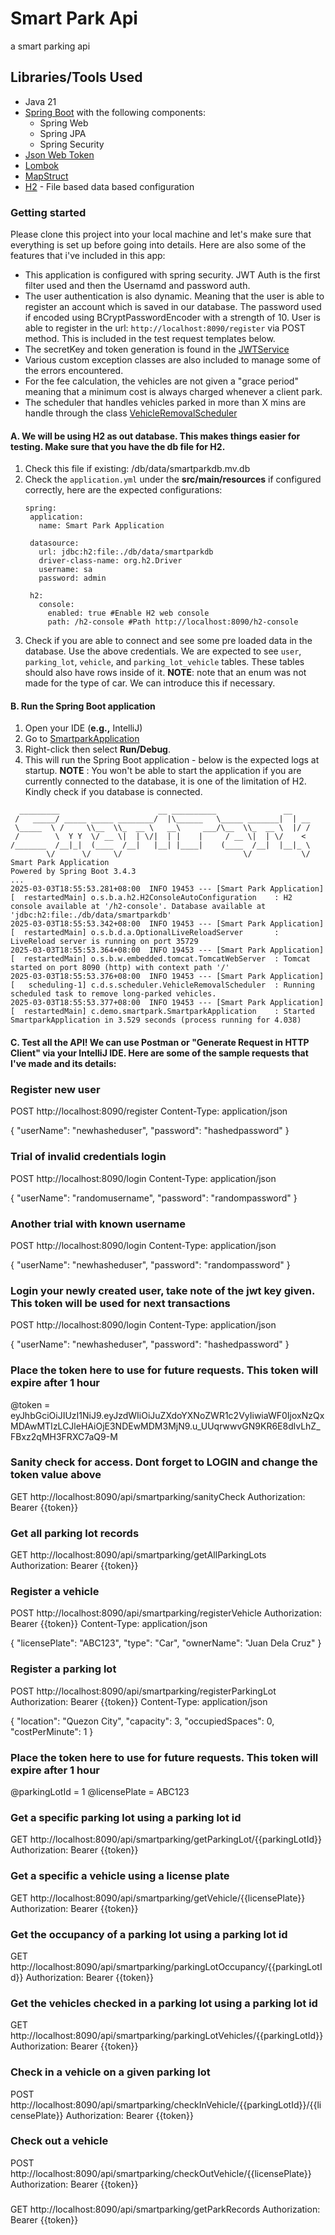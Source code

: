 # Smart Park Api
a smart parking api


## Libraries/Tools Used
- Java 21
- [Spring Boot](https://spring.io/projects/spring-boot) with the following components:
    * Spring Web
    * Spring JPA
    * Spring Security
- [Json Web Token](https://jwt.io/)
- [Lombok](https://projectlombok.org/)
- [MapStruct](https://mapstruct.org/)
- [H2](https://www.h2database.com/html/main.html) - File based data based configuration

### Getting started
Please clone this project into your local machine and let's make sure that everything is set up before going into details.
Here are also some of the features that i've included in this app:
- This application is configured with spring security. JWT Auth is the first filter used and then the Usernamd and password auth.
- The user authentication is also dynamic. Meaning that the user is able to register an account which is saved in our database. The password used if encoded using BCryptPasswordEncoder with a strength of 10. User is able to register in the url: `http://localhost:8090/register` via POST method. This is included in the test request templates below.
- The secretKey and token generation is found in the [JWTService](src/main/java/com/demo/smartpark/service/JWTService.java)
- Various custom exception classes are also included to manage some of the errors encountered.
- For the fee calculation, the vehicles are not given a "grace period" meaning that a minimum cost is always charged whenever a client park.
- The scheduler that handles vehicles parked in more than X mins are handle through the class [VehicleRemovalScheduler](src/main/java/com/demo/smartpark/scheduler/VehicleRemovalScheduler.java)

#### A. We will be using H2 as out database. This makes things easier for testing. Make sure that you have the db file for H2.
1. Check this file if existing: /db/data/smartparkdb.mv.db
2. Check the `application.yml` under the **src/main/resources** if configured correctly, here are the expected configurations:
   ```
   spring:
    application:
      name: Smart Park Application
  
    datasource:
      url: jdbc:h2:file:./db/data/smartparkdb
      driver-class-name: org.h2.Driver
      username: sa
      password: admin
  
    h2:
      console:
        enabled: true #Enable H2 web console
        path: /h2-console #Path http://localhost:8090/h2-console
   ```
3. Check if you are able to connect and see some pre loaded data in the database. Use the above credentials. We are expected to see `user`, `parking_lot`, `vehicle`, and `parking_lot_vehicle` tables. These tables should also have rows inside of it.
**NOTE**: note that an enum was not made for the type of car. We can introduce this if necessary.
   
#### B. Run the Spring Boot application
1. Open your IDE (**e.g.,** IntelliJ)
2. Go to [SmartparkApplication](src/main/java/com/demo/smartpark/SmartparkApplication.java)
3. Right-click then select **Run/Debug**.
4. This will run the Spring Boot application - below is the expected logs at startup.
**NOTE** : You won't be able to start the application if you are currently connected to the database, it is one of the limitation of H2. Kindly check if you database is connected.

```
  _________                      __ __________               __
 /   _____/ _____ _____ ________/  |\______   \_____ _______|  | __
 \_____  \ /     \\__  \\_  __ \   __\     ___/\__  \\_  __ \  |/ /
 /        \  Y Y  \/ __ \|  | \/|  | |    |     / __ \|  | \/    <
/_______  /__|_|  (____  /__|   |__| |____|    (____  /__|  |__|_ \
        \/      \/     \/                           \/           \/
Smart Park Application
Powered by Spring Boot 3.4.3
...
2025-03-03T18:55:53.281+08:00  INFO 19453 --- [Smart Park Application] [  restartedMain] o.s.b.a.h2.H2ConsoleAutoConfiguration    : H2 console available at '/h2-console'. Database available at 'jdbc:h2:file:./db/data/smartparkdb'
2025-03-03T18:55:53.342+08:00  INFO 19453 --- [Smart Park Application] [  restartedMain] o.s.b.d.a.OptionalLiveReloadServer       : LiveReload server is running on port 35729
2025-03-03T18:55:53.364+08:00  INFO 19453 --- [Smart Park Application] [  restartedMain] o.s.b.w.embedded.tomcat.TomcatWebServer  : Tomcat started on port 8090 (http) with context path '/'
2025-03-03T18:55:53.376+08:00  INFO 19453 --- [Smart Park Application] [   scheduling-1] c.d.s.scheduler.VehicleRemovalScheduler  : Running scheduled task to remove long-parked vehicles.
2025-03-03T18:55:53.377+08:00  INFO 19453 --- [Smart Park Application] [  restartedMain] c.demo.smartpark.SmartparkApplication    : Started SmartparkApplication in 3.529 seconds (process running for 4.038)
```

#### C. Test all the API! We can use Postman or "Generate Request in HTTP Client" via your IntelliJ IDE. Here are some of the sample requests that I've made and its details:
### Register new user
POST http://localhost:8090/register
Content-Type: application/json

{
  "userName": "newhasheduser",
  "password": "hashedpassword"
}

### Trial of invalid credentials login
POST http://localhost:8090/login
Content-Type: application/json

{
  "userName": "randomusername",
  "password": "randompassword"
}

### Another trial with known username
POST http://localhost:8090/login
Content-Type: application/json

{
"userName": "newhasheduser",
"password": "randompassword"
}

### Login your newly created user, take note of the jwt key given. This token will be used for next transactions
POST http://localhost:8090/login
Content-Type: application/json

{
  "userName": "newhasheduser",
  "password": "hashedpassword"
}

### Place the token here to use for future requests. This token will expire after 1 hour
@token = eyJhbGciOiJIUzI1NiJ9.eyJzdWIiOiJuZXdoYXNoZWR1c2VyIiwiaWF0IjoxNzQxMDAwMTIzLCJleHAiOjE3NDEwMDM3MjN9.u_UUqrwwvGN9KR6E8dlvLhZ_FBxz2qMH3FRXC7aQ9-M

### Sanity check for access. Dont forget to LOGIN and change the token value above
GET http://localhost:8090/api/smartparking/sanityCheck
Authorization: Bearer {{token}}

### Get all parking lot records
GET http://localhost:8090/api/smartparking/getAllParkingLots
Authorization: Bearer {{token}}

### Register a vehicle
POST http://localhost:8090/api/smartparking/registerVehicle
Authorization: Bearer {{token}}
Content-Type: application/json

{
  "licensePlate": "ABC123",
  "type": "Car",
  "ownerName": "Juan Dela Cruz"
}

### Register a parking lot
POST http://localhost:8090/api/smartparking/registerParkingLot
Authorization: Bearer {{token}}
Content-Type: application/json

{
  "location": "Quezon City",
  "capacity": 3,
  "occupiedSpaces": 0,
  "costPerMinute": 1
}

### Place the token here to use for future requests. This token will expire after 1 hour
@parkingLotId = 1
@licensePlate = ABC123

### Get a specific parking lot using a parking lot id
GET http://localhost:8090/api/smartparking/getParkingLot/{{parkingLotId}}
Authorization: Bearer {{token}}

### Get a specific a vehicle using a license plate
GET http://localhost:8090/api/smartparking/getVehicle/{{licensePlate}}
Authorization: Bearer {{token}}

### Get the occupancy of a parking lot using a parking lot id
GET http://localhost:8090/api/smartparking/parkingLotOccupancy/{{parkingLotId}}
Authorization: Bearer {{token}}

### Get the vehicles checked in a parking lot using a parking lot id
GET http://localhost:8090/api/smartparking/parkingLotVehicles/{{parkingLotId}}
Authorization: Bearer {{token}}

### Check in a vehicle on a given parking lot
POST http://localhost:8090/api/smartparking/checkInVehicle/{{parkingLotId}}/{{licensePlate}}
Authorization: Bearer {{token}}

### Check out a vehicle
POST http://localhost:8090/api/smartparking/checkOutVehicle/{{licensePlate}}
Authorization: Bearer {{token}}

###
GET http://localhost:8090/api/smartparking/getParkRecords
Authorization: Bearer {{token}}
